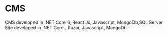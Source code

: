 # CMS
CMS developed in .NET Core 6, React Js, Javascript, MongoDb,SQL Server
Site developed in .NET Core , Razor, Javascript, MongoDb
